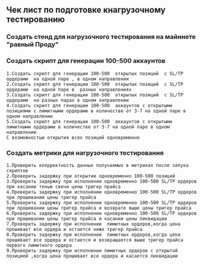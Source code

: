 ##  Чек лист по подготовке кнагрузочному тестированию

### Создать стенд для нагрузочного тестирования на майннете "равный Проду"

### Создать скрипт для генерации 100-500 аккаунтов 
    1.Создать скрипт для генерации 100-500  открытых позиций  с SL/TP ордерами  на одной паре , в одном направлении
    2.Создать скрипт для генерации 100-500  открытых позиций  с SL/TP ордерами  на одной паре в  разных направлениях 
    3.Создать скрипт для генерации 100-500  открытых позиций  с SL/TP ордерами  на разных парах в одном направлении
    4.Создать скрипт для генерации 100-500  аккаунтов с открытыми позициями с лимитными ордерами в количестве от 3-7 на одной паре в одном направлении
    5.Создать скрипт для генерации 100-500  аккаунтов с открытыми лимитными ордерами в количестве от 3-7 на одной паре в одном направлении
    С возможностью открытия всех позиций одновременно
   

### Создать метрики для нагрузочного тестирования
    1.Проверить коорректность данных получаемых в метриках после запука скриптов
    2.Проверить задержку при открытии одновременно 100-500 позиций 
    3.Проверить задержку при исполнении одновременно 100-500 SL/TP ордеров при касании тенью свечи цены тригер прайса
    4.Проверить задержку при исполнении одновременно 100-500 SL/TP ордеров при прошивании цены тригер прайса
    5.Проверить задержку при исполнении одновременно 100-500 SL/TP ордеров при прошивании цены тригер прайса и возврате выше цены тригер прайса
    6.Проверить задержку при исполнении одновременно 100-500 SL/TP ордеров при прошивании цены тригер прайса и касании цены ликвидации
    7.Проверить задержку при исполнении  лимитных ордеров,когда цена прошивает все ордера и остается ниже тригер прайса
    8.Проверить задержку при исполнении  лимитных ордеров,когда цена прошивает все ордера и остается и возвращается выше тригер прайса первого лимитного ордера
    9.Проверить задержку при исполнении лимитных ордеров с открытой позицией ,когда цена прошивает все ордера и касается ликвидации
    
   
